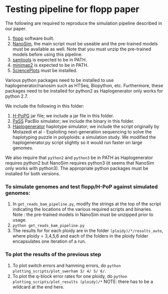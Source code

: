 
# Testing pipeline for flopp paper

The following are required to reproduce the simulation pipeline described in our paper. 

1. [flopp](https://github.com/bluenote-1577/flopp) software built.
2. [NanoSim](https://github.com/bcgsc/NanoSim), the main script must be useable and the pre-trained models must be available as well. Note that you must unzip the pre-trained models before using this pipeline.
3. [samtools](https://github.com/samtools/samtools) is expected to be in PATH.
4. [minimap2](https://github.com/lh3/minimap2) is expected to be in PATH.
5. [SciencePlots](https://github.com/garrettj403/SciencePlots) must be installed.

Various python packages need to be installed to use haplogenerator/nanosim such as HTSeq, Biopython, etc. Furthermore, these packages need to be installed for python2 as Haplogenerator only works for python 2.7. 

We include the following in this folder:

1. [H-PoPG](https://github.com/MinzhuXie/H-PoPG) jar file; we include a jar file in this folder. 
2. [PaSS](http://cgm.sjtu.edu.cn/PaSS/) PacBio simulator; we include the binary in this folder. 
3. [Haplogenerator](https://github.com/EhsanMotazedi/Haplosim) haplotype simulator; we include the script originally by Motazedi et al - Exploiting next-generation sequencing to solve the haplotyping puzzle in polyploids: a simulation study. We modified the haplogenerator.py script slightly so it would run faster on large genomes.


We also require that ``python2`` and ``python3`` be in PATH as Haplogenerator requires python2 but NanoSim requires python3 (it seems that NanoSim only works with python3). The appropriate python packages must be installed for both versions. 

### To simulate genomes and test flopp/H-PoP against simulated genomes:
1. In ``get_reads_bam_pipeline.py``, modify the strings at the top of the script indicating the locations of the various required scripts and binaries. Note : the pre-trained models in NanoSim must be unzipped prior to usage.
2. ``python get_reads_bam_pipeline.py``
3. The results for for each ploidy are in the folder ``(ploidy)/*/results_auto``, where ploidy = 3,4,5,6 and each of the folders in the ploidy folder encapsulates one iteration of a run.

### To plot the results of the previous step
1. To plot switch errors and hamming errors, do ``python plotting_scripts/plot_swerham 3/ 4/ 5/ 6/``. 
2. To plot the q-block error rates for one ploidy, do ``python plotting_scripts/plot_results (ploidy)/*`` NOTE: there has to be a wildcard at the end here.
